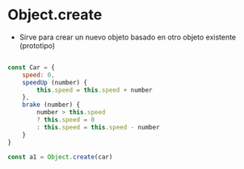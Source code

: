# Object.create

* Sirve para crear un nuevo objeto basado en otro objeto existente (prototipo)

``` js

const Car = {
    speed: 0,
    speedUp (number) {
        this.speed = this.speed + number
    },
    brake (number) {
        number > this.speed
        ? this.speed = 0
        : this.speed = this.speed - number
    }
}

const a1 = Object.create(car)

```